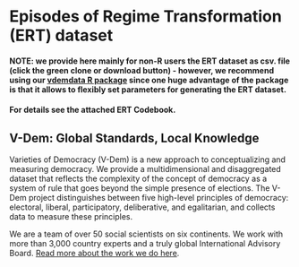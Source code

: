 # Episodes of Regime Transformation (ERT) dataset 

#### NOTE: we provide here mainly for non-R users the ERT dataset as csv. file (click the green clone or download button) - however, we recommend using our [vdemdata R package](https://github.com/vdeminstitute/vdemdata) since one huge advantage of the package is that it allows to flexibly set parameters for generating the ERT dataset.

#### For details see the attached ERT Codebook.



## V-Dem: Global Standards, Local Knowledge ##

Varieties of Democracy (V-Dem) is a new approach to conceptualizing and measuring democracy. We provide a multidimensional and disaggregated dataset that reflects the complexity of the concept of democracy as a system of rule that goes beyond the simple presence of elections. The V-Dem project distinguishes between five high-level principles of democracy: electoral, liberal, participatory, deliberative, and egalitarian, and collects data to measure these principles. 

We are a team of over 50 social scientists on six continents. We work with more than 3,000 country experts and a truly global International Advisory Board. [Read more about the work we do here](https://www.v-dem.net/en/).
